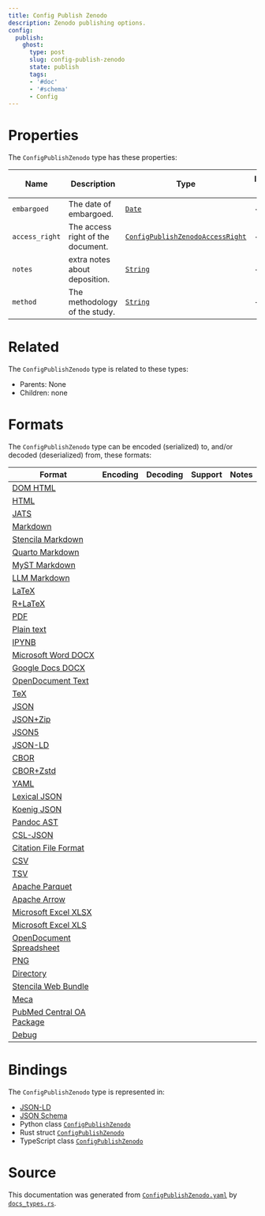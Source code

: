 ```yaml
---
title: Config Publish Zenodo
description: Zenodo publishing options.
config:
  publish:
    ghost:
      type: post
      slug: config-publish-zenodo
      state: publish
      tags:
      - '#doc'
      - '#schema'
      - Config
---
```


# Properties

The `ConfigPublishZenodo` type has these properties:

| Name           | Description                       | Type                                                                                                                   | Inherited from | `JSON-LD @id` | Aliases        |
| -------------- | --------------------------------- | ---------------------------------------------------------------------------------------------------------------------- | -------------- | ------------- | -------------- |
| `embargoed`    | The date of embargoed.            | [`Date`](https://stencila.ghost.io/docs/reference/schema/date)                                                         | -              | ``            | -              |
| `access_right` | The access right of the document. | [`ConfigPublishZenodoAccessRight`](https://stencila.ghost.io/docs/reference/schema/config-publish-zenodo-access-right) | -              | ``            | `access-right` |
| `notes`        | extra notes about deposition.     | [`String`](https://stencila.ghost.io/docs/reference/schema/string)                                                     | -              | ``            | -              |
| `method`       | The methodology of the study.     | [`String`](https://stencila.ghost.io/docs/reference/schema/string)                                                     | -              | ``            | -              |

# Related

The `ConfigPublishZenodo` type is related to these types:

- Parents: None
- Children: none

# Formats

The `ConfigPublishZenodo` type can be encoded (serialized) to, and/or decoded (deserialized) from, these formats:

| Format                                                                              | Encoding | Decoding | Support | Notes |
| ----------------------------------------------------------------------------------- | -------- | -------- | ------- | ----- |
| [DOM HTML](https://stencila.ghost.io/docs/reference/formats/dom.html)               |          |          |         |
| [HTML](https://stencila.ghost.io/docs/reference/formats/html)                       |          |          |         |
| [JATS](https://stencila.ghost.io/docs/reference/formats/jats)                       |          |          |         |
| [Markdown](https://stencila.ghost.io/docs/reference/formats/md)                     |          |          |         |
| [Stencila Markdown](https://stencila.ghost.io/docs/reference/formats/smd)           |          |          |         |
| [Quarto Markdown](https://stencila.ghost.io/docs/reference/formats/qmd)             |          |          |         |
| [MyST Markdown](https://stencila.ghost.io/docs/reference/formats/myst)              |          |          |         |
| [LLM Markdown](https://stencila.ghost.io/docs/reference/formats/llmd)               |          |          |         |
| [LaTeX](https://stencila.ghost.io/docs/reference/formats/latex)                     |          |          |         |
| [R+LaTeX](https://stencila.ghost.io/docs/reference/formats/rnw)                     |          |          |         |
| [PDF](https://stencila.ghost.io/docs/reference/formats/pdf)                         |          |          |         |
| [Plain text](https://stencila.ghost.io/docs/reference/formats/text)                 |          |          |         |
| [IPYNB](https://stencila.ghost.io/docs/reference/formats/ipynb)                     |          |          |         |
| [Microsoft Word DOCX](https://stencila.ghost.io/docs/reference/formats/docx)        |          |          |         |
| [Google Docs DOCX](https://stencila.ghost.io/docs/reference/formats/gdocx)          |          |          |         |
| [OpenDocument Text](https://stencila.ghost.io/docs/reference/formats/odt)           |          |          |         |
| [TeX](https://stencila.ghost.io/docs/reference/formats/tex)                         |          |          |         |
| [JSON](https://stencila.ghost.io/docs/reference/formats/json)                       |          |          |         |
| [JSON+Zip](https://stencila.ghost.io/docs/reference/formats/json.zip)               |          |          |         |
| [JSON5](https://stencila.ghost.io/docs/reference/formats/json5)                     |          |          |         |
| [JSON-LD](https://stencila.ghost.io/docs/reference/formats/jsonld)                  |          |          |         |
| [CBOR](https://stencila.ghost.io/docs/reference/formats/cbor)                       |          |          |         |
| [CBOR+Zstd](https://stencila.ghost.io/docs/reference/formats/cbor.zstd)             |          |          |         |
| [YAML](https://stencila.ghost.io/docs/reference/formats/yaml)                       |          |          |         |
| [Lexical JSON](https://stencila.ghost.io/docs/reference/formats/lexical)            |          |          |         |
| [Koenig JSON](https://stencila.ghost.io/docs/reference/formats/koenig)              |          |          |         |
| [Pandoc AST](https://stencila.ghost.io/docs/reference/formats/pandoc)               |          |          |         |
| [CSL-JSON](https://stencila.ghost.io/docs/reference/formats/csl)                    |          |          |         |
| [Citation File Format](https://stencila.ghost.io/docs/reference/formats/cff)        |          |          |         |
| [CSV](https://stencila.ghost.io/docs/reference/formats/csv)                         |          |          |         |
| [TSV](https://stencila.ghost.io/docs/reference/formats/tsv)                         |          |          |         |
| [Apache Parquet](https://stencila.ghost.io/docs/reference/formats/parquet)          |          |          |         |
| [Apache Arrow](https://stencila.ghost.io/docs/reference/formats/arrow)              |          |          |         |
| [Microsoft Excel XLSX](https://stencila.ghost.io/docs/reference/formats/xlsx)       |          |          |         |
| [Microsoft Excel XLS](https://stencila.ghost.io/docs/reference/formats/xls)         |          |          |         |
| [OpenDocument Spreadsheet](https://stencila.ghost.io/docs/reference/formats/ods)    |          |          |         |
| [PNG](https://stencila.ghost.io/docs/reference/formats/png)                         |          |          |         |
| [Directory](https://stencila.ghost.io/docs/reference/formats/directory)             |          |          |         |
| [Stencila Web Bundle](https://stencila.ghost.io/docs/reference/formats/swb)         |          |          |         |
| [Meca](https://stencila.ghost.io/docs/reference/formats/meca)                       |          |          |         |
| [PubMed Central OA Package](https://stencila.ghost.io/docs/reference/formats/pmcoa) |          |          |         |
| [Debug](https://stencila.ghost.io/docs/reference/formats/debug)                     |          |          |         |

# Bindings

The `ConfigPublishZenodo` type is represented in:

- [JSON-LD](https://stencila.org/ConfigPublishZenodo.jsonld)
- [JSON Schema](https://stencila.org/ConfigPublishZenodo.schema.json)
- Python class [`ConfigPublishZenodo`](https://github.com/stencila/stencila/blob/main/python/python/stencila/types/config_publish_zenodo.py)
- Rust struct [`ConfigPublishZenodo`](https://github.com/stencila/stencila/blob/main/rust/schema/src/types/config_publish_zenodo.rs)
- TypeScript class [`ConfigPublishZenodo`](https://github.com/stencila/stencila/blob/main/ts/src/types/ConfigPublishZenodo.ts)

# Source

This documentation was generated from [`ConfigPublishZenodo.yaml`](https://github.com/stencila/stencila/blob/main/schema/ConfigPublishZenodo.yaml) by [`docs_types.rs`](https://github.com/stencila/stencila/blob/main/rust/schema-gen/src/docs_types.rs).
